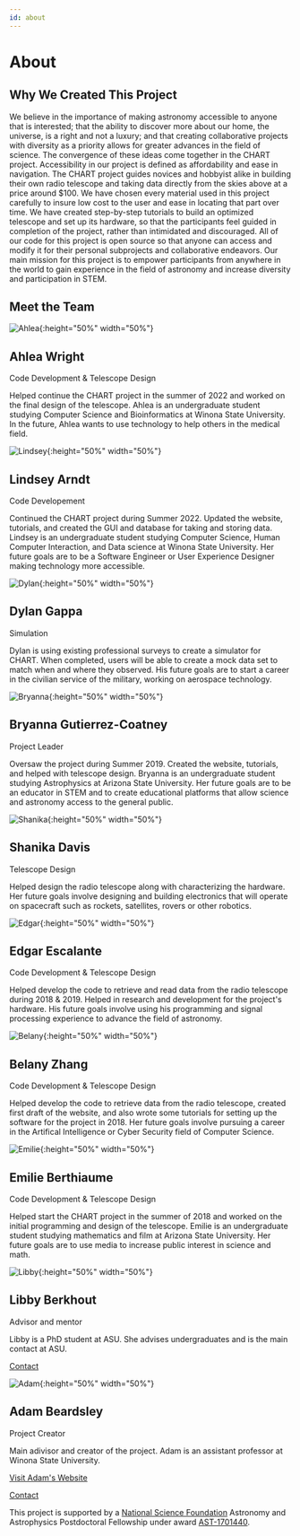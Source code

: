 ```yaml
---
id: about
---
```

About
===

Why We Created This Project
---------------------------

We believe in the importance of making astronomy accessible to anyone that is interested; that the ability to discover more about our home, the universe, is a right and not a luxury; and that creating collaborative projects with diversity as a priority allows for greater advances in the field of science. The convergence of these ideas come together in the CHART project. Accessibility in our project is defined as affordability and ease in navigation. The CHART project guides novices and hobbyist alike in building their own radio telescope and taking data directly from the skies above at a price around $100. We have chosen every material used in this project carefully to insure low cost to the user and ease in locating that part over time. We have created step-by-step tutorials to build an optimized telescope and set up its hardware, so that the participants feel guided in completion of the project, rather than intimidated and discouraged. All of our code for this project is open source so that anyone can access and modify it for their personal subprojects and collaborative endeavors. Our main mission for this project is to empower participants from anywhere in the world to gain experience in the field of astronomy and increase diversity and participation in STEM.

Meet the Team
---------------------------

![Ahlea](assets/ahlea.jpg){:height="50%" width="50%"}

Ahlea Wright
------------

Code Development & Telescope Design

Helped continue the CHART project in the summer of 2022 and worked on the final design of the telescope. Ahlea is an undergraduate student studying Computer Science and Bioinformatics at Winona State University. In the future, Ahlea wants to use technology to help others in the medical field.

![Lindsey](assets/Lindsey.jpg){:height="50%" width="50%"}

Lindsey Arndt
-------------

Code Developement

Continued the CHART project during Summer 2022. Updated the website, tutorials, and created the GUI and database for taking and storing data. Lindsey is an undergraduate student studying Computer Science, Human Computer Interaction, and Data science at Winona State University. Her future goals are to be a Software Engineer or User Experience Designer making technology more accessible.

![Dylan](assets/Dylan.jpeg){:height="50%" width="50%"}

Dylan Gappa
-----------

Simulation

Dylan is using existing professional surveys to create a simulator for CHART. When completed, users will be able to create a mock data set to match when and where they observed. His future goals are to start a career in the civilian service of the military, working on aerospace technology.

![Bryanna](assets/Bry.JPG){:height="50%" width="50%"}

Bryanna Gutierrez-Coatney
-------------------------

Project Leader

Oversaw the project during Summer 2019. Created the website, tutorials, and helped with telescope design. Bryanna is an undergraduate student studying Astrophysics at Arizona State University. Her future goals are to be an educator in STEM and to create educational platforms that allow science and astronomy access to the general public.

![Shanika](assets/shanika.JPG){:height="50%" width="50%"}

Shanika Davis
-------------

Telescope Design

Helped design the radio telescope along with characterizing the hardware. Her future goals involve designing and building electronics that will operate on spacecraft such as rockets, satellites, rovers or other robotics.

![Edgar](assets/edgar.PNG){:height="50%" width="50%"}

Edgar Escalante
---------------

Code Development & Telescope Design

Helped develop the code to retrieve and read data from the radio telescope during 2018 & 2019. Helped in research and development for the project's hardware. His future goals involve using his programming and signal processing experience to advance the field of astronomy.

![Belany](assets/belany.jpeg){:height="50%" width="50%"}

Belany Zhang
------------

Code Development & Telescope Design

Helped develop the code to retrieve data from the radio telescope, created first draft of the website, and also wrote some tutorials for setting up the software for the project in 2018. Her future goals involve pursuing a career in the Artifical Intelligence or Cyber Security field of Computer Science.

![Emilie](assets/emilie.png){:height="50%" width="50%"}

Emilie Berthiaume
-----------------

Code Development & Telescope Design

Helped start the CHART project in the summer of 2018 and worked on the initial programming and design of the telescope. Emilie is an undergraduate student studying mathematics and film at Arizona State University. Her future goals are to use media to increase public interest in science and math.

![Libby](assets/Libby.jpg){:height="50%" width="50%"}

Libby Berkhout
--------------

Advisor and mentor

Libby is a PhD student at ASU. She advises undergraduates and is the main contact at ASU.

[Contact](mailto:lmberkhout@asu.edu)

![Adam](assets/adam.JPG){:height="50%" width="50%"}

Adam Beardsley
--------------

Project Creator

Main adivisor and creator of the project. Adam is an assistant professor at Winona State University.

[Visit Adam's Website](http://adampbeardsley.github.io)

[Contact](mailto:adam.beardsley@winona.edu)



This project is supported by a [National Science Foundation](https://nsf.gov) Astronomy and Astrophysics Postdoctoral Fellowship under award [AST-1701440](https://www.nsf.gov/awardsearch/showAward?AWD_ID=1701440).
